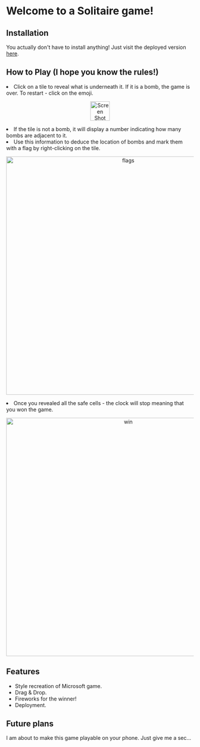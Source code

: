 # Welcome to a Solitaire game!

## Installation



You actually don't have to install anything! Just visit the deployed version <a href="https://peezlepass.com/solitaire/">here</a>.

## How to Play (I hope you know the rules!)

<li>Click on a tile to reveal what is underneath it. If it is a bomb, the game is over. To restart - click on the emoji.</li>
<p align="center">
  <img width="52" alt="Screen Shot 2023-08-28 at 14 31 37" src="https://github.com/peezlepass/Solitaire/assets/104982744/6a5dc789-2f90-4961-a1f2-44def22e4f26">
</p>
<li>If the tile is not a bomb, it will display a number indicating how many bombs are adjacent to it.</li>
<li>Use this information to deduce the location of bombs and mark them with a flag by right-clicking on the tile.</li>
<p align="center">
  <img width="640" alt="flags" src="https://user-images.githubusercontent.com/104982744/226173337-370f733a-eeb5-4b43-945e-fae553a388fd.gif">
</p>
<li>Once you revealed all the safe cells - the clock will stop meaning that you won the game.</li>
<p align="center">
  <img width="640" alt="win" src="https://user-images.githubusercontent.com/104982744/226172605-cfcc1f36-68b8-474f-98b6-f68a954941d8.gif">
</p>

## Features

* Style recreation of Microsoft game.
* Drag & Drop.
* Fireworks for the winner!
* Deployment.

## Future plans

I am about to make this game playable on your phone. Just give me a sec...
